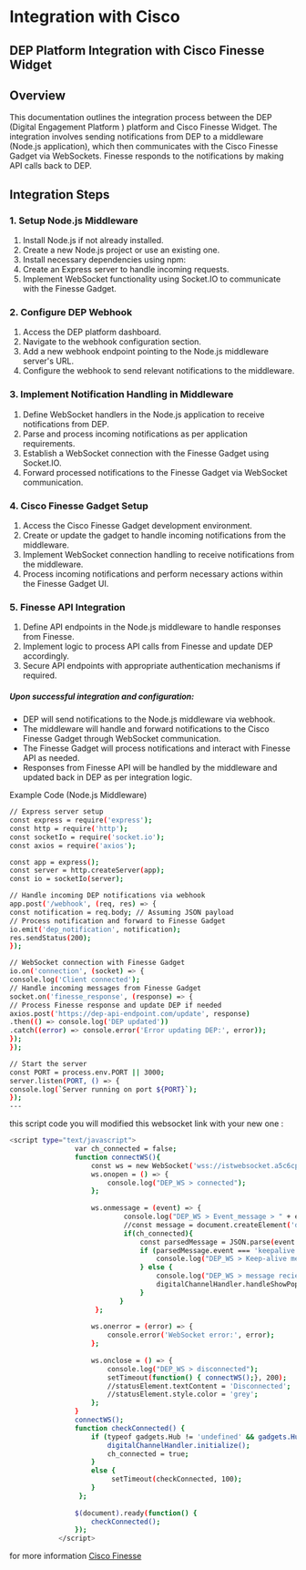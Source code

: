 # Integration with Cisco

## DEP Platform Integration with Cisco Finesse Widget

## Overview
This documentation outlines the integration process between the DEP (Digital Engagement Platform ) platform and Cisco Finesse Widget. The integration involves sending notifications from DEP to a middleware (Node.js application), which then communicates with the Cisco Finesse Gadget via WebSockets. Finesse responds to the notifications by making API calls back to DEP.

## Integration Steps

### 1. Setup Node.js Middleware
1. Install Node.js if not already installed.
2. Create a new Node.js project or use an existing one.
3. Install necessary dependencies using npm:
4. Create an Express server to handle incoming requests.
5. Implement WebSocket functionality using Socket.IO to communicate with the Finesse Gadget.

### 2. Configure DEP Webhook
1. Access the DEP platform dashboard.
2. Navigate to the webhook configuration section.
3. Add a new webhook endpoint pointing to the Node.js middleware server's URL.
4. Configure the webhook to send relevant notifications to the middleware.

### 3. Implement Notification Handling in Middleware
1. Define WebSocket handlers in the Node.js application to receive notifications from DEP.
2. Parse and process incoming notifications as per application requirements.
3. Establish a WebSocket connection with the Finesse Gadget using Socket.IO.
4. Forward processed notifications to the Finesse Gadget via WebSocket communication.

### 4. Cisco Finesse Gadget Setup
1. Access the Cisco Finesse Gadget development environment.
2. Create or update the gadget to handle incoming notifications from the middleware.
3. Implement WebSocket connection handling to receive notifications from the middleware.
4. Process incoming notifications and perform necessary actions within the Finesse Gadget UI.

### 5. Finesse API Integration
1. Define API endpoints in the Node.js middleware to handle responses from Finesse.
2. Implement logic to process API calls from Finesse and update DEP accordingly.
3. Secure API endpoints with appropriate authentication mechanisms if required.

##### Upon successful integration and configuration:

* DEP will send notifications to the Node.js middleware via webhook.
* The middleware will handle and forward notifications to the Cisco Finesse Gadget through WebSocket communication.
* The Finesse Gadget will process notifications and interact with Finesse API as needed.
* Responses from Finesse API will be handled by the middleware and updated back in DEP as per integration logic.

Example Code (Node.js Middleware) 
```bash
// Express server setup
const express = require('express');
const http = require('http');
const socketIo = require('socket.io');
const axios = require('axios');

const app = express();
const server = http.createServer(app);
const io = socketIo(server);

// Handle incoming DEP notifications via webhook
app.post('/webhook', (req, res) => {
const notification = req.body; // Assuming JSON payload
// Process notification and forward to Finesse Gadget
io.emit('dep_notification', notification);
res.sendStatus(200);
});

// WebSocket connection with Finesse Gadget
io.on('connection', (socket) => {
console.log('Client connected');
// Handle incoming messages from Finesse Gadget
socket.on('finesse_response', (response) => {
// Process Finesse response and update DEP if needed
axios.post('https://dep-api-endpoint.com/update', response)
.then(() => console.log('DEP updated'))
.catch((error) => console.error('Error updating DEP:', error));
});
});

// Start the server
const PORT = process.env.PORT || 3000;
server.listen(PORT, () => {
console.log(`Server running on port ${PORT}`);
});
---
```
this script code you will modified this websocket link with your new one :
```bash
<script type="text/javascript">
                var ch_connected = false;
                function connectWS(){
                    const ws = new WebSocket('wss://istwebsocket.a5c6cpcxhufhhdf9.westeurope.azurecontainer.io:4000');
                    ws.onopen = () => {
                        console.log("DEP_WS > connected");
                    };
           
                    ws.onmessage = (event) => {
                            console.log("DEP_WS > Event_message > " + event.data);
                            //const message = document.createElement('div');
                            if(ch_connected){
                                const parsedMessage = JSON.parse(event.data);
                                if (parsedMessage.event === 'keepalive' && parsedMessage.message && parsedMessage.message.message === 'keepalive') {
                                    console.log("DEP_WS > Keep-alive message received");    
                                } else {                                                
                                    console.log("DEP_WS > message recieved");
                                    digitalChannelHandler.handleShowPop(parsedMessage);                                
                                }                              
                           }        
                     };
           
                    ws.onerror = (error) => {
                        console.error('WebSocket error:', error);
                    };
           
                    ws.onclose = () => {
                        console.log("DEP_WS > disconnected");
                        setTimeout(function() { connectWS();}, 200);
                        //statusElement.textContent = 'Disconnected';
                        //statusElement.style.color = 'grey';
                    };
                }
                connectWS();
                function checkConnected() {
                    if (typeof gadgets.Hub != 'undefined' && gadgets.Hub.isConnected() && finesse != 'undefined' && digitalChannelHandler !='undefined') {
                        digitalChannelHandler.initialize();
                        ch_connected = true;
                    }
                    else {
                         setTimeout(checkConnected, 100);
                    }
                 };
 
                $(document).ready(function() {
                    checkConnected();
                });
            </script>
```
for more information [Cisco Finesse](https://developer.cisco.com/learning/labs/finesse-add-a-gadget/introduction/)